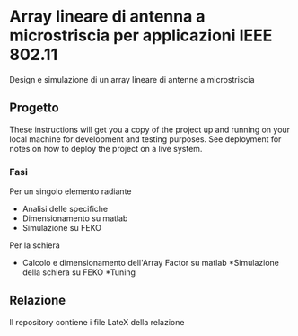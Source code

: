 # Array lineare di antenna a microstriscia per applicazioni IEEE 802.11

Design e simulazione di un array lineare di antenne a microstriscia

## Progetto 

These instructions will get you a copy of the project up and running on your local machine for development and testing purposes. See deployment for notes on how to deploy the project on a live system.

### Fasi 

Per un singolo elemento radiante

* Analisi delle specifiche
* Dimensionamento su matlab 
* Simulazione su FEKO

Per la schiera
* Calcolo e dimensionamento dell'Array Factor su matlab 
*Simulazione della schiera su FEKO
*Tuning


## Relazione
Il repository contiene i file LateX della relazione
 









